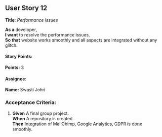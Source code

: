 ## User Story 12

**Title**: *Performance Issues*

**As a** developer,  
**I want** to resolve the performance issues,  
**So that** website works smoothly and all aspects are integrated without any glitch.

#### Story Points:
**Points:** 3

#### Assignee: 

**Name:** Swasti Johri

### Acceptance Criteria:

1. **Given** A final group project.  
   **When** A repository is created.  
   **Then** Integration of MailChimp, Google Analytics, GDPR is done smoothly.